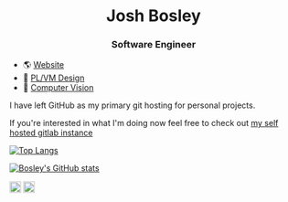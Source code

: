 <h1 align="center">Josh Bosley</h1>
<h3 align="center">Software Engineer</h3>

- :earth_americas: [Website](https://joshbosley.dev)
- 🤔 [PL/VM Design](https://github.com/nibi-lang)
- 👀 [Computer Vision](https://github.com/bosley/Active-Contours)

I have left GitHub as my primary git hosting for personal projects.

If you're interested in what I'm doing now feel free to check out [my self hosted gitlab instance](https://insulalabs.dev/bosley)

[![Top Langs](https://github-readme-stats.vercel.app/api/top-langs/?username=bosley&count_private=true&include_all_commits=true&layout=compact&theme=github_dark&hide_border=true&show_owner=true)](https://github.com/anuraghazra/github-readme-stats)

[![Bosley's GitHub stats](https://github-readme-stats.vercel.app/api?username=bosley&show_icons=true&theme=dracula)](https://github.com/anuraghazra/github-readme-stats)

<a href="https://dev.to/bosley" target="blank"><img align="center" src="https://cdn.jsdelivr.net/npm/simple-icons@3.0.1/icons/dev-dot-to.svg" alt="bosley" height="20" width="20" /></a>
<a href="https://linkedin.com/in/joshabosley" target="blank"><img align="center" src="https://cdn.jsdelivr.net/npm/simple-icons@3.0.1/icons/linkedin.svg" alt="joshabosley" height="20" width="20" /></a>
</p>
